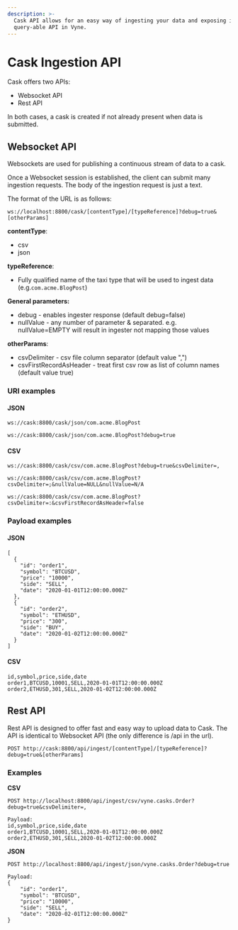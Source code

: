 ```yaml
---
description: >-
  Cask API allows for an easy way of ingesting your data and exposing it as a
  query-able API in Vyne.
---
```


# Cask Ingestion API

Cask offers two APIs:

* Websocket API
* Rest API

In both cases, a cask is created if not already present when data is submitted.

## Websocket API

Websockets are used for publishing a continuous stream of data to a cask.

Once a Websocket session is established, the client can submit many ingestion requests. The body of the ingestion request is just a text. 

The format of the URL is as follows:

`ws://localhost:8800/cask/[contentType]/[typeReference]?debug=true&[otherParams]`

**contentType**:

* csv
* json

**typeReference**:

* Fully qualified name of the taxi type that will be used to ingest data \(e.g.`com.acme.BlogPost`\)

 **General parameters:**

* debug - enables ingester response \(default debug=false\)
* nullValue - any number of parameter & separated. e.g. nullValue=EMPTY will result in ingester not mapping those values

**otherParams**:

* csvDelimiter - csv file column separator \(default value ","\)
* csvFirstRecordAsHeader - treat first csv row as list of column names \(default value true\)

### URI examples

#### **JSON**

`ws://cask:8800/cask/json/com.acme.BlogPost`

`ws://cask:8800/cask/json/com.acme.BlogPost?debug=true`

#### **CSV**

`ws://cask:8800/cask/csv/com.acme.BlogPost?debug=true&csvDelimiter=,`

`ws://cask:8800/cask/csv/com.acme.BlogPost?csvDelimiter=;&nullValue=NULL&nullValue=N/A`

`ws://cask:8800/cask/csv/com.acme.BlogPost?csvDelimiter=:&csvFirstRecordAsHeader=false`

### Payload examples

#### JSON

```text
[
  {
    "id": "order1",
    "symbol": "BTCUSD",
    "price": "10000",
    "side": "SELL",
    "date": "2020-01-01T12:00:00.000Z"
  },
  {
    "id": "order2",
    "symbol": "ETHUSD",
    "price": "300",
    "side": "BUY",
    "date": "2020-01-02T12:00:00.000Z"
  }
]
```

#### CSV

```text
id,symbol,price,side,date
order1,BTCUSD,10001,SELL,2020-01-01T12:00:00.000Z
order2,ETHUSD,301,SELL,2020-01-02T12:00:00.000Z
```

## Rest API

Rest API is designed to offer fast and easy way to upload data to Cask. The API is identical to Websocket API \(the only difference is /api in the url\).

`POST http://cask:8800/api/ingest/[contentType]/[typeReference]?debug=true&[otherParams]`

### Examples

**CSV**

```text
POST http://localhost:8800/api/ingest/csv/vyne.casks.Order?debug=true&csvDelimiter=,

Payload:
id,symbol,price,side,date
order1,BTCUSD,10001,SELL,2020-01-01T12:00:00.000Z
order2,ETHUSD,301,SELL,2020-01-02T12:00:00.000Z
```

**JSON**

```text
POST http://localhost:8800/api/ingest/json/vyne.casks.Order?debug=true

Payload:
{
    "id": "order1",
    "symbol": "BTCUSD",
    "price": "10000",
    "side": "SELL",
    "date": "2020-02-01T12:00:00.000Z"
}
```

